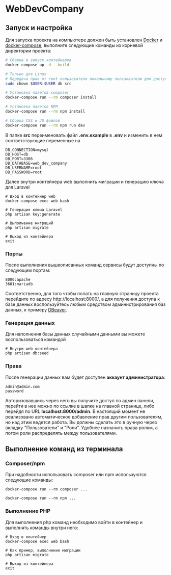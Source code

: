 # WebDevCompany

## Запуск и настройка

Для запуска проекта на компьютере должен быть установлен [Docker](https://www.docker.com/) и [docker-compose](https://docs.docker.com/compose/install/), выполните следующие команды из корневой директории проекта:

```bash
# Сборка и запуск контейнеров
docker-compose up -d --build

# Только для Linux
# Передача прав от root пользователя локальному пользователю для доступа к папкам с проектом и базы данных
sudo chown $USER:$USER db src

# Установка пакетов composer
docker-compose run --rm composer install

# Установка пакетов NPM
docker-compose run --rm npm install

# Сборка CSS и JS файлов
docker-compose run --rm npm run dev 
```

В папке **src** переименовать файл **.env.example** в **.env** и изменить в нем соответствующие переменные на
```
DB_CONNECTION=mysql
DB_HOST=db
DB_PORT=3306
DB_DATABASE=web_dev_company
DB_USERNAME=root
DB_PASSWORD=root
```
Далее внутри контейнера web выполнить миграции и генерацию ключа для Laravel
```
# Вход в контейнер web
docker-compose exec web bash

# Генерация ключа Laravel
php artisan key:generate

# Выполнение миграций
php artisan migrate

# Выход из контейнера
exit
```

### Порты

После выполнения вышеописанных команд сервисы будут доступны по следующим портам:
```
8000:apache
3601:mariadb
```
Соответственно, для того чтобы попать на главную страницу проекта перейдите по адресу http://localhost:8000/, а для получения доступа к базе данных воспользуйтесь любым средством администрирования баз данных, к примеру [DBeaver](https://dbeaver.io/).

### Генерация данных
Для наполнения базы данных случайными данными вы можете воспользоваться командой
```
# Внутри web контейнера
php artisan db:seed
```
### Права
После генерации данных вам будет доступен **аккаунт администратора**:
```
admin@admin.com
password
```
Авторизовавшись через него вы получите доступ по админ панели, перейти в нее можно по ссылке в шапке на главной странице, либо перейдя по URL **localhost:8000/admin**. В настоящий момент не реализовано автоматическое добавление прав другим пользователям, но над этим ведется работа. Вы должны сделать это в ручную через вкладку "Пользователи" и "Роли". Удобнее назначить права ролям, а потом роли распределять между пользователями.

## Выполнение команд из терминала
### Composer/npm

При надобности использовать composer или npm используются следующие команды:
```
docker-compose run --rm composer ...
```
```
docker-compose run --rm npm ...
```

### Выполнение PHP

Для выполнения php команд необходимо войти в контейнер и выполнять команды внутри него:
```
# Вход в контейнер
docker-compose exec web bash

# Как пример, выполнение миграции
php artisan migrate

# Выход из контейнера
exit
```
